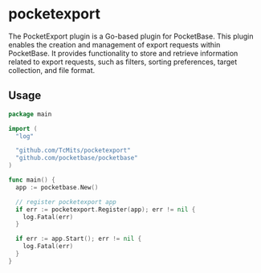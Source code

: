 # pocketexport

The PocketExport plugin is a Go-based plugin for PocketBase. This plugin enables the creation and management of export requests within PocketBase. It provides functionality to store and retrieve information related to export requests, such as filters, sorting preferences, target collection, and file format.

## Usage

```go
package main

import (
  "log"

  "github.com/TcMits/pocketexport"
  "github.com/pocketbase/pocketbase"
)

func main() {
  app := pocketbase.New()

  // register pocketexport app
  if err := pocketexport.Register(app); err != nil {
    log.Fatal(err)
  }

  if err := app.Start(); err != nil {
    log.Fatal(err)
  }
}
```
